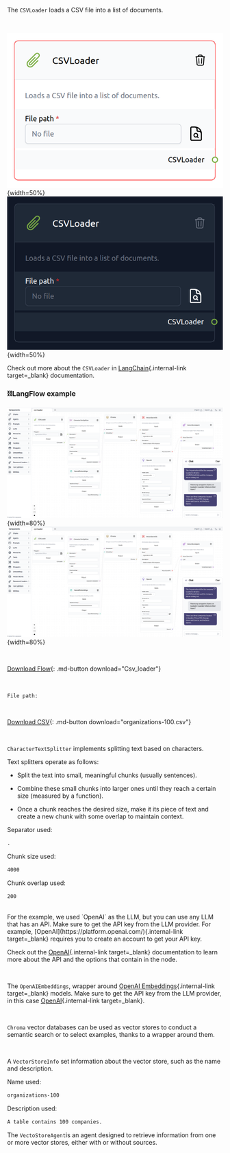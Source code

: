 The `CSVLoader` loads a CSV file into a list of documents.

<br>

![Description](img/single_node/csv_loader.png#only-light){width=50%}
![Description](img/single_node/csv_loader2.png#only-dark){width=50%}

Check out more about the `CSVLoader` in [LangChain](https://python.langchain.com/en/latest/modules/indexes/document_loaders/examples/csv.html?highlight=CSV%20loader){.internal-link target=\_blank} documentation.

### ⛓️LangFlow example

![Description](img/csv-loader.png#only-dark){width=80%}
![Description](img/csv-loader.png#only-light){width=80%}

<br>

[Download Flow](data/Csv_loader.json){: .md-button download="Csv_loader"}

<br>

`File path:`

<br>

[Download CSV](data/organizations-100.csv){: .md-button download="organizations-100.csv"}

<br>

`CharacterTextSplitter` implements splitting text based on characters.

Text splitters operate as follows:

- Split the text into small, meaningful chunks (usually sentences).

- Combine these small chunks into larger ones until they reach a certain size (measured by a function).

- Once a chunk reaches the desired size, make it its piece of text and create a new chunk with some overlap to maintain context.

Separator used:

```txt
.
```

Chunk size used:

```txt
4000
```

Chunk overlap used:

```txt
200
```

<br>
For the example, we used `OpenAI` as the LLM, but you can use any LLM that has an API. Make sure to get the API key from the LLM provider. For example, [OpenAI](https://platform.openai.com/){.internal-link target=_blank} requires you to create an account to get your API key.

<br>

Check out the [OpenAI](https://platform.openai.com/docs/introduction/overview){.internal-link target=\_blank} documentation to learn more about the API and the options that contain in the node.

<br>

The `OpenAIEmbeddings`, wrapper around [OpenAI Embeddings](https://platform.openai.com/docs/guides/embeddings/what-are-embeddings){.internal-link target=\_blank} models. Make sure to get the API key from the LLM provider, in this case [OpenAI](https://platform.openai.com/){.internal-link target=\_blank}.

<br>

`Chroma` vector databases can be used as vector stores to conduct a semantic search or to select examples, thanks to a wrapper around them.

<br>

A `VectorStoreInfo` set information about the vector store, such as the name and description.

Name used:

```txt
organizations-100
```

Description used:

```txt
A table contains 100 companies.
```

The `VectoStoreAgent`is an agent designed to retrieve information from one or more vector stores, either with or without sources.
